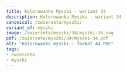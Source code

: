 ```yaml
---
title: Kolorowanka Myszki - wariant 34
description: Kolorowanka Myszki - wariant 34
canonical: /zwierzeta/myszki/
variant_of: myszki
image: /zwierzeta/myszki/34/myszki-34.svg
pdf: /zwierzeta/myszki/34/myszki-34.pdf
alt: "Kolorowanka myszki – format A4 PDF"
tags:
- zwierzeta
- myszki
---
```


